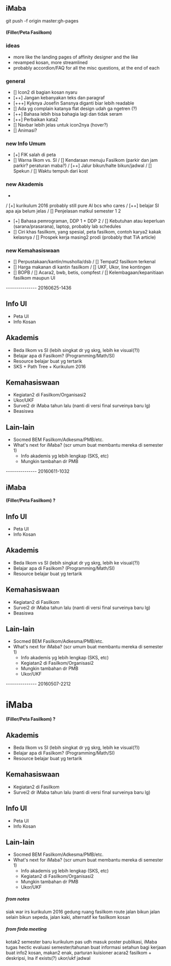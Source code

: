 ## iMaba

git push -f origin master:gh-pages

#### (Filler/Peta Fasilkom)

### ideas
  - more like the landing pages of affinity designer and the like
  - revamped kosan, more streamlined
  - probably accordion/FAQ for all the misc questions, at the end of each

### general
  - [] Icon2 di bagian kosan nyaru
  - [++] Jangan kebanyakan teks dan paragraf
  - [+++] Kyknya Josefin Sansnya diganti biar lebih readable
  - [] Ada yg complain katanya flat design udah ga ngetren (?)
  - [++] Bahasa lebih bisa bahagia lagi dan tidak seram
  - [++] Perbaikan kata2
  - [] Navbar lebih jelas untuk icon2nya (hover?)
  - [] Animasi?

### new Info Umum
  - [+] FIK salah di peta
  - [] Warna Ilkom vs. SI
  / [] Kendaraan menuju Fasilkom (parkir dan jam parkir? peraturan maba?)
  / [++] Jalur bikun/halte bikun/jadwal
  / [] Spekun
  / [] Waktu tempuh dari kost

### new Akademis
  -
  / [+] kurikulum 2016
      probably still pure AI bcs who cares
  / [++] belajar SI apa aja belum jelas
  / [] Penjelasan matkul semester 1 2
  - [+] Bahasa pemrograman, DDP 1 + DDP 2
  / [] Kebutuhan atau keperluan (sarana/prasarana), laptop, probably lab schedules
  - [] Ciri khas fasilkom, yang spesial, peta fasilkom, contoh karya2 kakak kelasnya
  / [] Prospek kerja masing2 prodi (probably that TiA article)

### new Kemahasiswaan
  - [] Perpustakaan/kantin/musholla/dsb
  / [] Tempat2 fasilkom terkenal
  - [] Harga makanan di kantin fasilkom
  / [] UKF, Ukor, line kontingen
  - [] BOPB
  / [] Acara2, bwb, betis, compfest
  / [] Kelembagaan/kepanitiaan fasilkom maupun UI

--------------- 20160625-1436

## Info UI
  - Peta UI
  - Info Kosan

## Akademis
  - Beda Ilkom vs SI (lebih singkat dr yg skrg, lebih ke visual(?))
  - Belajar apa di Fasilkom? (Programming/Math/SI)
  - Resource belajar buat yg tertarik 
  - SKS + Path Tree + Kurikulum 2016

## Kemahasiswaan
  - Kegiatan2 di Fasilkom/Organisasi2
  - Ukor/UKF  
  - Survei2 dr iMaba tahun lalu (nanti di versi final surveinya baru lg)
  - Beasiswa

## Lain-lain
  - Socmed BEM Fasilkom/Adkesma/PMB/etc. 
  - What's next for iMaba? (scr umum buat membantu mereka di semester 1)
    - Info akademis yg lebih lengkap (SKS, etc)
    - Mungkin tambahan dr PMB

--------------- 20160611-1032

## iMaba

#### (Filler/Peta Fasilkom) ?

## Info UI
  - Peta UI
  - Info Kosan

## Akademis
  - Beda Ilkom vs SI (lebih singkat dr yg skrg, lebih ke visual(?))
  - Belajar apa di Fasilkom? (Programming/Math/SI)
  - Resource belajar buat yg tertarik 

## Kemahasiswaan
  - Kegiatan2 di Fasilkom
  - Survei2 dr iMaba tahun lalu (nanti di versi final surveinya baru lg)
  - Beasiswa

## Lain-lain
  - Socmed BEM Fasilkom/Adkesma/PMB/etc. 
  - What's next for iMaba? (scr umum buat membantu mereka di semester 1)
    - Info akademis yg lebih lengkap (SKS, etc)
    - Kegiatan2 di Fasilkom/Organisasi2
    - Mungkin tambahan dr PMB
    - Ukor/UKF

--------------- 20160507-2212

# iMaba

#### (Filler/Peta Fasilkom) ?

## Akademis
  - Beda Ilkom vs SI (lebih singkat dr yg skrg, lebih ke visual(?))
  - Belajar apa di Fasilkom? (Programming/Math/SI)
  - Resource belajar buat yg tertarik 

## Kemahasiswaan
  - Kegiatan2 di Fasilkom
  - Survei2 dr iMaba tahun lalu (nanti di versi final surveinya baru lg)

## Info UI
  - Peta UI
  - Info Kosan

## Lain-lain
  - Socmed BEM Fasilkom/Adkesma/PMB/etc. 
  - What's next for iMaba? (scr umum buat membantu mereka di semester 1)
    - Info akademis yg lebih lengkap (SKS, etc)
    - Kegiatan2 di Fasilkom/Organisasi2
    - Mungkin tambahan dr PMB
    - Ukor/UKF

##### from notes
siak war
irs
kurikulum 2016
gedung ruang fasilkom
route jalan bikun
jalan selain bikun
sepeda, jalan kaki, alternatif ke fasilkom
kosan

##### from firda meeting
kotak2 semester baru
kurikulum pas udh masuk
poster publikasi, iMaba
tugas hectic
evaluasi semester/tahunan
buat informasi setahun
bagi kerjaan buat info2 kosan, makan2 enak, parturan
kuisioner
acara2 fasilkom + deskripsi, lna if exists(?)
ukor/ukf jadwal